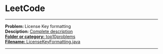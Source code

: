# LeetCode
<hr>
<b> Problem: </b>License Key formatting <br>
<b> Desciption: </b> <a href = "https://leetcode.com/problems/license-key-formatting/#/description">Complete description <br>
<b> Folder or category:</b> <a href ="https://github.com/patilankita79/LeetCode/tree/master/top10popular">top10problems<br>
<b> Filename: </b> <a href ="https://github.com/patilankita79/LeetCode/blob/master/top10popular/LicenseKeyFormatting.java" >LicenseKeyFormatting.java  </a>

<hr>
